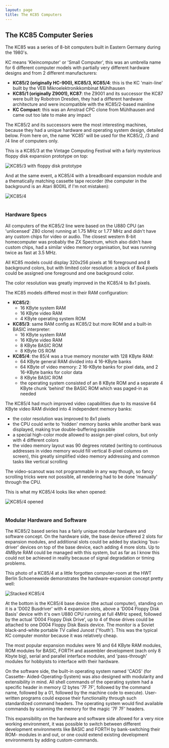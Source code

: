 ```yaml
---
layout: page
title: The KC85 Computers
---
```


## The KC85 Computer Series

The KC85 was a series of 8-bit computers built in Eastern
Germany during the 1980's.
 
KC means 'Kleincomputer' or 'Small Computer', this was an umbrella name
for 6 different computer models with partially very different hardware 
designs and from 2 different manufacturers:

- **KC85/2 (originally HC-900), KC85/3, KC85/4**: this is the KC 'main-line' built 
by the VEB Mikroelektronikkombinat Mühlhausen
- **KC85/1 (originally Z9001), KC87**: the Z9001 and its successor the KC87
were built by Robotron Dresden, they had a different hardware architecture
and were incompatible with the KC85/2-based mainline
- **KC Compact**: this was an Amstrad CPC clone from Mühlhausen and came out too
late to make any impact

The KC85/2 and its successors were the most interesting machines, because they had 
a unique hardware and operating system design, detailed below.
From here on, the name 'KC85' will be used for the KC85/2, /3 and /4 line
of computers only.

This is a KC85/3 at the Vintage Computing Festival with a fairly mysterious 
floppy disk expansion prototype on top:

![KC85/3 with floppy disk prototype](images/vintage_computing_festival_3.jpg)

And at the same event, a KC85/4 with a breadboard expansion module and a
thematically matching cassette tape recorder (the computer in the background
is an Atari 800XL if I'm not mistaken):

![KC85/4](images/vintage_computing_festival_4.jpg)
<br><br>

### Hardware Specs

All computers of the KC85/2 line were based on the U880 CPU 
(an 'unlicensed' Z80 clone) running at 1.75 MHz or 1.77 MHz and didn't
have any custom chips for video or audio. The closest western 8-bit
homecomputer was probably the ZX Spectrum, which also didn't have custom
chips, had a similar video memory organisation, but was running twice as
fast at 3.5 MHz.

All KC85 models could display 320x256 pixels at 16 foreground and 8 background
colors, but with limited color resolution: a block of 8x4 pixels could be 
assigned one foreground and one background color.

The color resolution was greatly improved in the KC85/4 to 8x1 pixels. 

The KC85 models differed most in their RAM configuration:

- **KC85/2**: 
    - 16 KByte system RAM
    - 16 KByte video RAM
    - 4 KByte operating system ROM
- **KC85/3**: same RAM config as KC85/2 but
more ROM and a built-in BASIC interpreter:
    - 16 KByte system RAM
    - 16 KByte video RAM
    - 8 KByte BASIC ROM
    - 8 KByte OS ROM
- **KC85/4**: the 85/4 was a true memory monster with 128 KByte RAM:
    - 64 KByte general RAM divided into 4 16-KByte banks 
    - 64 KByte of video memory: 2 16-KByte banks for pixel data,
      and 2 16-KByte banks for color data
    - 8 KByte BASIC ROM
    - the operating system consisted of an 8 KByte ROM
      and a separate 4 KByte chunk 'behind' the BASIC ROM which was
      paged-in as needed

The KC85/4 had much improved video capabilities due to its massive 64 KByte
video RAM divided into 4 independent memory banks:

- the color resolution was improved to 8x1 pixels
- the CPU could write to 'hidden' memory banks while another bank was 
displayed, making true double-buffering possible
- a special high-color mode allowed to assign per-pixel colors, but only
with 4 different colors
- the video memory layout was 90 degrees rotated (writing to continuous 
addresses in video memory would fill vertical 8-pixel columns on screen), this
greatly simplified video memory addressing and common tasks like vertical
scrolling

The video-scanout was not programmable in any way though, so fancy scrolling 
tricks were not possible, all rendering had to be done 'manually' through 
the CPU.

This is what my KC85/4 looks like when opened:

![KC85/4 opened](images/kc85_4_inside.jpg)
<br><br>

### Modular Hardware and Software

The KC85/2 based series has a fairly unique modular hardware and software
concept. On the hardware side, the base device offered 2 slots for expansion
modules, and additional slots could be added by stacking 'bus-driver' devices
on top of the base device, each adding 4 more slots. Up to 4MByte RAM could 
be managed with this system, but as far as I know this could not be achieved
in reality because of signal degradation or timing problems.

This photo of a KC85/4 at a little forgotten computer-room at the HWT 
Berlin Schoeneweide demonstrates the hardware-expansion concept pretty well:

![Stacked KC85/4](images/hwt_schoeneweide.jpg)

At the bottom is the KC85/4 base device (the actual computer), standing on it
is a 'D002 Busdriver' with 4 expansion slots, above a 'D004 Floppy Disk Basis'
device with it's own U880 CPU running at full 4MHz speed, followed by the
actual 'D004 Floppy Disk Drive', up to 4 of those drives could be attached
to one D004 Floppy Disk Basis device. The monitor is a Soviet black-and-white
portable TV called Junost ('Youth'). This was the typical KC computer monitor
because it was relatively cheap.

The most popular expansion modules were 16 and 64 KByte RAM modules, 
ROM modules for BASIC, FORTH and assembler development (each only 8 Kbyte big), 
serial and parallel interface modules, and 'pass-through' modules for hobbyists to
interface with their hardware.

On the software side, the built-in operating system named 'CAOS' (for Cassette-
Aided-Operating-System) was also designed with modularity and extensibility
in mind. All shell commands of the operating system had a specific
header in memory (2 bytes '7F 7F', followed by the command name, followed by 
a 01, followed by the machine code to execute). User-written programs could
expose their functionality through such standardized command headers. The 
operating system would find available commands by scanning the
memory for the magic '7F 7F' headers.

This expansibility on the hardware and software side allowed for a very 
nice working environment, it was possible to switch between different
development environments like BASIC and FORTH by bank-switching their ROM-
modules in and out, or one could extend existing development environments
by adding custom-commands.


